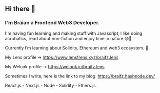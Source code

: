 ## Hi there 👋

### I'm Braian a Frontend Web3 Developer.

I'm having fun learning and making stuff with Javascript,
I like doing acrobatics, read about non-fiction and enjoy time in nature 😄🌱

Currently I’m learning about Solidity, Ethereum and web3 ecosystem. 🦾

My Lens profile -> https://www.lensfrens.xyz/braifz.lens

My Welook profile -> https://welook.io/braifz.lens

Sometimes I write, here is the link to my blog: https://braifz.hashnode.dev/  

React.js - Next.js - Node - Solidity - Ethers.js

<!--
**Braifz/braifz** is a ✨ _special_ ✨ repository because its `README.md` (this file) appears on your GitHub profile.

Here are some ideas to get you started:

- 🔭 I’m currently working on ...
- 🌱 I’m currently learning ...
- 👯 I’m looking to collaborate on ...
- 🤔 I’m looking for help with ...
- 💬 Ask me about ...
- 📫 How to reach me: ...
- 😄 Pronouns: ...
- ⚡ Fun fact: ...
-->
